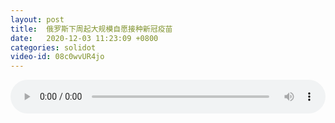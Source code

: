 ```yaml
---
layout: post
title:  俄罗斯下周起大规模自愿接种新冠疫苗
date:   2020-12-03 11:23:09 +0800
categories: solidot
video-id: 08c0wvUR4jo
---
```


<audio src="/assets/ac9248f8e2174ca87b0b154199380d45.mp3" style="width: 100%;" controls></audio>

